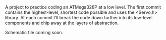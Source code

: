 A project to practice coding an ATMega328P at a low level. The first commit contains the highest-level, shortest code possible and uses the <Servo.h> library. At each commit I'll break the code down further into its low-level components and chip away at the layers of abstraction.  

Schematic file coming soon.

